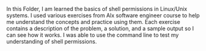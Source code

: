 In this Folder, I am learned the basics of shell permissions in Linux/Unix systems. I used various exercises from Alx software engineer course to help me understand the concepts and practice using them. Each exercise contains a description of the problem, a solution, and a sample output so I can see how it works. I was able to use the command line to test my understanding of shell permissions. 
